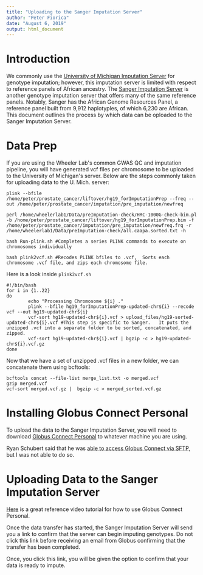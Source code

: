 ```yaml
---
title: "Uploading to the Sanger Imputation Server"
author: "Peter Fiorica"
date: "August 6, 2019"
output: html_document
---
```


# Introduction
We commonly use the [University of Michigan Imputation Server](https://imputationserver.sph.umich.edu/index.html#!) for genotype imputation; however, this imputation server is limited with respect to reference panels of African ancestry.  The [Sanger Imputation Server](https://imputation.sanger.ac.uk/) is another genotype imputation server that offers many of the same reference panels.  Notably, Sanger has the African Genome Resources Panel, a reference panel built from 9,912 haplotyples, of which 6,230 are African.  This document outlines the process by which data can be oploaded to the Sanger Imputation Server.

# Data Prep
If you are using the Wheeler Lab's common GWAS QC and imputation pipeline, you will have generated vcf files per chromosome to be uploaded to the University of Michigan's server.  Below are the steps commonly taken for uploading data to the U. Mich. server:
```
plink --bfile /home/peter/prostate_cancer/liftover/hg19_forImputationPrep --freq --out /home/peter/prostate_cancer/imputation/pre_imputation/newfreq

perl /home/wheelerlab1/Data/preImputation-check/HRC-1000G-check-bim.pl -b /home/peter/prostate_cancer/liftover/hg19_forImputationPrep.bim -f /home/peter/prostate_cancer/imputation/pre_imputation/newfreq.frq -r /home/wheelerlab1/Data/preImputation-check/all.caapa.sorted.txt -h

bash Run-plink.sh #Completes a series PLINK commands to execute on chromosomes individually

bash plink2vcf.sh #Recodes PLINK bfiles to .vcf,  Sorts each chromosome .vcf file, and zips each chromosome file.
```
Here is a look inside `plink2vcf.sh`
```{bash, eval = FALSE}
#!/bin/bash
for i in {1..22}
do
        echo "Processing Chromosome ${i} ."
        plink --bfile hg19_forImputationPrep-updated-chr${i} --recode vcf --out hg19-updated-chr${i}
        vcf-sort hg19-updated-chr${i}.vcf > upload_files/hg19-sorted-updated-chr${i}.vcf #This step is specific to Sanger.   It puts the unzipped .vcf into a separate folder to be sorted, concatenated, and zipped.
        vcf-sort hg19-updated-chr${i}.vcf | bgzip -c > hg19-updated-chr${i}.vcf.gz
done
```

Now that we have a set of unzipped .vcf files in a new folder, we can concatenate them using bcftools:
```
bcftools concat --file-list merge_list.txt -o merged.vcf
gzip merged.vcf
vcf-sort merged.vcf.gz |  bgzip -c > merged_sorted.vcf.gz
```

# Installing Globus Connect Personal
To upload the data to the Sanger Imputation Server, you will need to download [Globus Connect Personal](https://www.globus.org/globus-connect-personal) to whatever machine you are using.


Ryan Schubert said that he was [able to access Globus Connect via SFTP](https://github.com/RyanSchu/Useful_things/blob/master/Lab_guides/Sanger_imputation_How_To.md), but I was not able to do so. 

# Uploading Data to the Sanger Imputation Server
[Here](https://www.hpc.iastate.edu/guides/globus-online) is a great reference video tutorial for how to use Globus Connect Personal.

Once the data transfer has started, the Sanger Imputation Server will send you a link to confirm that the server can begin imputing genotypes.  Do not click this link before receiving an email from Globus confirming that the transfer has been completed.  

Once, you click this link, you will be given the option to confirm that your data is ready to impute.
